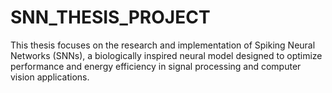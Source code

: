 # SNN_THESIS_PROJECT
This thesis focuses on the research and implementation of Spiking Neural Networks (SNNs), a biologically inspired neural model designed to optimize performance and energy efficiency in signal processing and computer vision applications.
